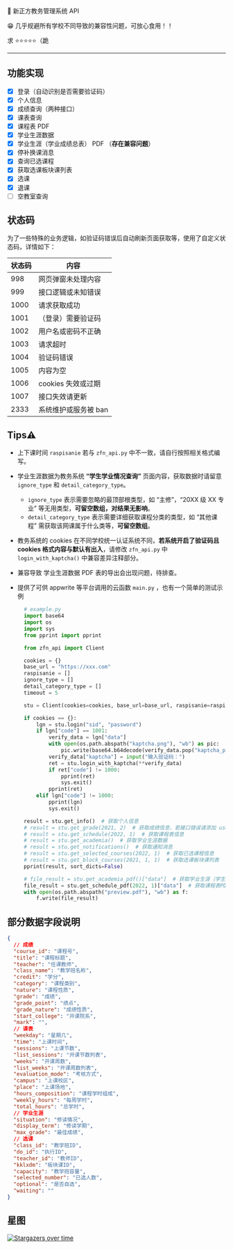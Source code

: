 🏫 新正方教务管理系统 API

😁 几乎规避所有学校不同导致的兼容性问题，可放心食用！！

<!-- > ⚠️ 原 Django-WebAPI 项目：[jokerwho/zfnew_wenApi](https://github.com/jokerwho/zfnew_webApi) 已停止更新，后续 API 更新将在本项目进行 -->

求 ⭐⭐⭐⭐⭐（跪

---

## 功能实现

- [x] 登录（自动识别是否需要验证码）
- [x] 个人信息
- [x] 成绩查询（两种接口）
- [x] 课表查询
- [x] 课程表 PDF
- [x] 学业生涯数据
- [x] 学业生涯（学业成绩总表） PDF （**存在兼容问题**）
- [x] 停补换课消息
- [x] 查询已选课程
- [x] 获取选课板块课列表
- [x] 选课
- [x] 退课
- [ ] 空教室查询

## 状态码

为了一些特殊的业务逻辑，如验证码错误后自动刷新页面获取等，使用了自定义状态码，详情如下：

| 状态码 | 内容                 |
| ------ | -------------------- |
| 998    | 网页弹窗未处理内容   |
| 999    | 接口逻辑或未知错误   |
| 1000   | 请求获取成功         |
| 1001   | （登录）需要验证码   |
| 1002   | 用户名或密码不正确   |
| 1003   | 请求超时             |
| 1004   | 验证码错误           |
| 1005   | 内容为空             |
| 1006   | cookies 失效或过期   |
| 1007   | 接口失效请更新       |
| 2333   | 系统维护或服务被 ban |

## Tips⚠️

- 上下课时间 `raspisanie` 若与 `zfn_api.py` 中不一致，请自行按照相关格式编写。
- 学业生涯数据为教务系统 **“学生学业情况查询”** 页面内容，获取数据时请留意 `ignore_type` 和 `detail_category_type`。
  - `ignore_type` 表示需要忽略的最顶部根类型，如 “主修”，“20XX 级 XX 专业” 等无用类型，**可留空数组，对结果无影响**。
  - `detail_category_type` 表示需要详细获取课程分类的类型，如 “其他课程” 需获取该网课属于什么类等，**可留空数组**。
- 教务系统的 cookies 在不同学校统一认证系统不同，**若系统开启了验证码且 cookies 格式内容与默认有出入**，请修改 `zfn_api.py` 中 `login_with_kaptcha()` 中兼容差异注释部分。
- 兼容导致 学业生涯数据 PDF 表的导出会出现问题，待排查。
- 提供了可供 appwrite 等平台调用的云函数 `main.py` ，也有一个简单的测试示例

  ```python
    # example.py
    import base64
    import os
    import sys
    from pprint import pprint

    from zfn_api import Client

    cookies = {}
    base_url = "https://xxx.com"
    raspisanie = []
    ignore_type = []
    detail_category_type = []
    timeout = 5

    stu = Client(cookies=cookies, base_url=base_url, raspisanie=raspisanie, ignore_type=ignore_type, detail_category_type=detail_category_type, timeout=timeout)

    if cookies == {}:
        lgn = stu.login("sid", "password")
        if lgn["code"] == 1001:
            verify_data = lgn["data"]
            with open(os.path.abspath("kaptcha.png"), "wb") as pic:
                pic.write(base64.b64decode(verify_data.pop("kaptcha_pic")))
            verify_data["kaptcha"] = input("输入验证码：")
            ret = stu.login_with_kaptcha(**verify_data)
            if ret["code"] != 1000:
                pprint(ret)
                sys.exit()
            pprint(ret)
        elif lgn["code"] != 1000:
            pprint(lgn)
            sys.exit()

    result = stu.get_info()  # 获取个人信息
    # result = stu.get_grade(2021, 2)  # 获取成绩信息，若接口错误请添加 use_personal_info=True，只填年份获取全年
    # result = stu.get_schedule(2022, 1)  # 获取课程表信息
    # result = stu.get_academia()  # 获取学业生涯数据
    # result = stu.get_notifications()  # 获取通知消息
    # result = stu.get_selected_courses(2022, 1)  # 获取已选课程信息
    # result = stu.get_block_courses(2021, 1, 1)  # 获取选课板块课列表
    pprint(result, sort_dicts=False)

    # file_result = stu.get_academia_pdf()["data"]  # 获取学业生涯（学生成绩总表）PDF文件
    file_result = stu.get_schedule_pdf(2022, 1)["data"]  # 获取课程表PDF文件
    with open(os.path.abspath("preview.pdf"), "wb") as f:
        f.write(file_result)

  ```

## 部分数据字段说明

```json
{
  // 成绩
  "course_id": "课程号",
  "title": "课程标题",
  "teacher": "任课教师",
  "class_name": "教学班名称",
  "credit": "学分",
  "category": "课程类别",
  "nature": "课程性质",
  "grade": "成绩",
  "grade_point": "绩点",
  "grade_nature": "成绩性质",
  "start_college": "开课院系",
  "mark": "",
  // 课表
  "weekday": "星期几",
  "time": "上课时间",
  "sessions": "上课节数",
  "list_sessions": "开课节数列表",
  "weeks": "开课周数",
  "list_weeks": "开课周数列表",
  "evaluation_mode": "考核方式",
  "campus": "上课校区",
  "place": "上课场地",
  "hours_composition": "课程学时组成",
  "weekly_hours": "每周学时",
  "total_hours": "总学时",
  // 学业生涯
  "situation": "修读情况",
  "display_term": "修读学期",
  "max_grade": "最佳成绩",
  // 选课
  "class_id": "教学班ID",
  "do_id": "执行ID",
  "teacher_id": "教师ID",
  "kklxdm": "板块课ID",
  "capacity": "教学班容量",
  "selected_number": "已选人数",
  "optional": "是否自选",
  "waiting": ""
}
```

## 星图

[![Stargazers over time](https://starchart.cc/openschoolcn/zfn_api.svg)](https://starchart.cc/openschoolcn/zfn_api)
